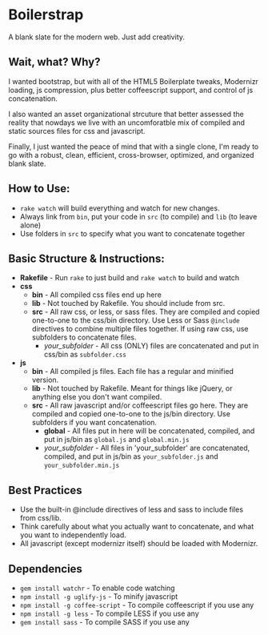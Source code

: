# Boilerstrap
A blank slate for the modern web. Just add creativity.

## Wait, what? Why?
I wanted bootstrap, but with all of the HTML5 Boilerplate tweaks, Modernizr loading, js compression, plus better  coffeescript support, and control of js concatenation.

I also wanted an asset organizational strcuture that better assessed the reality that nowdays we live with an uncomforatble mix of compiled and static sources files for css and javascript.

Finally, I just wanted the peace of mind that with a single clone, I'm ready to go with a robust, clean, efficient, cross-browser, optimized, and organized blank slate.

## How to Use:
* `rake watch` will build everything and watch for new changes.
* Always link from `bin`, put your code in `src` (to compile) and `lib` (to leave alone)
* Use folders in `src` to specify what you want to concatenate together

## Basic Structure & Instructions:
* **Rakefile** - Run `rake` to just build and `rake watch` to build and watch
* **css**
    * **bin** - All compiled css files end up here
    * **lib** - Not touched by Rakefile. You should include from src.
    * **src** - All raw css, or less, or sass files. They are compiled and copied one-to-one to the css/bin directory. Use Less or Sass `@include` directives to combine multiple files together. If using raw css, use subfolders to concatenate files.
        * *your_subfolder* - All css (ONLY) files are concatenated and put in css/bin as `subfolder.css`
* **js**
    * **bin** - All compiled js files. Each file has a regular and minified version.
    * **lib** - Not touched by Rakefile. Meant for things like jQuery, or anything else you don't want compiled.
    * **src** - All raw javascript and/or coffeescript files go here. They are compiled and copied one-to-one to the js/bin directory. Use subfolders if you want concatenation.
        * **global** - All files put in here will be concatenated, compiled, and put in js/bin as `global.js` and `global.min.js`
        * *your_subfolder* - All files in 'your_subfolder' are concatenated, compiled, and put in js/bin as `your_subfolder.js` and `your_subfolder.min.js`
  
## Best Practices
* Use the built-in @include directives of less and sass to include files from css/lib.
* Think carefully about what you actually want to concatenate, and what you want to independently load.
* All javascript (except modernizr itself) should be loaded with Modernizr.

## Dependencies
* `gem install watchr` - To enable code watching
* `npm install -g uglify-js` - To minify javascript
* `npm install -g coffee-script` - To compile coffeescript if you use any
* `npm install -g less` - To compile LESS if you use any
* `gem install sass` - To compile SASS if you use any
